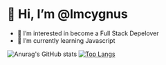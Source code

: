 # 👋 Hi, I’m @lmcygnus
- 👀 I’m interested in become a Full Stack Depelover
- 🌱 I’m currently learning Javascript
<!---
lmcygnus/lmcygnus is a ✨ special ✨ repository because its `README.md` (this file) appears on your GitHub profile.
You can click the Preview link to take a look at your changes.
--->

![Anurag's GitHub stats](https://github-readme-stats.vercel.app/api?username=lmcygnus&show_icons=true&theme=midnight-purple&include_all_commits&)
[![Top Langs](https://github-readme-stats.vercel.app/api/top-langs/?username=lmcygnus)](https://github.com/lmcygnus/github-readme-stats)


